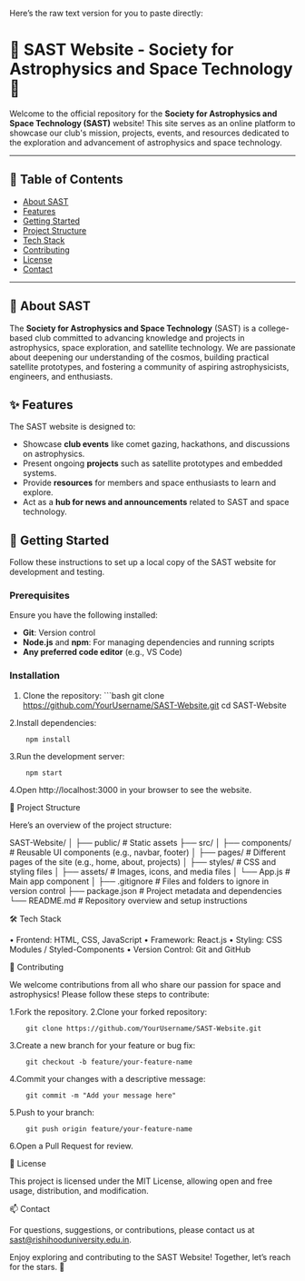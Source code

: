 Here’s the raw text version for you to paste directly:



# 🌌 SAST Website - Society for Astrophysics and Space Technology 🌌

Welcome to the official repository for the **Society for Astrophysics and Space Technology (SAST)** website! This site serves as an online platform to showcase our club's mission, projects, events, and resources dedicated to the exploration and advancement of astrophysics and space technology.

---

## 📖 Table of Contents
- [About SAST](#about-sast)
- [Features](#features)
- [Getting Started](#getting-started)
- [Project Structure](#project-structure)
- [Tech Stack](#tech-stack)
- [Contributing](#contributing)
- [License](#license)
- [Contact](#contact)

---

## 🌠 About SAST
The **Society for Astrophysics and Space Technology** (SAST) is a college-based club committed to advancing knowledge and projects in astrophysics, space exploration, and satellite technology. We are passionate about deepening our understanding of the cosmos, building practical satellite prototypes, and fostering a community of aspiring astrophysicists, engineers, and enthusiasts.

## ✨ Features
The SAST website is designed to:
- Showcase **club events** like comet gazing, hackathons, and discussions on astrophysics.
- Present ongoing **projects** such as satellite prototypes and embedded systems.
- Provide **resources** for members and space enthusiasts to learn and explore.
- Act as a **hub for news and announcements** related to SAST and space technology.

## 🚀 Getting Started
Follow these instructions to set up a local copy of the SAST website for development and testing.

### Prerequisites
Ensure you have the following installed:
- **Git**: Version control
- **Node.js** and **npm**: For managing dependencies and running scripts
- **Any preferred code editor** (e.g., VS Code)

### Installation
1. Clone the repository:
  		```bash
   		 git clone https://github.com/YourUsername/SAST-Website.git
   		cd SAST-Website

2.Install dependencies:

		npm install


3.Run the development server:

		npm start


4.Open http://localhost:3000 in your browser to see the website.

📂 Project Structure

Here’s an overview of the project structure:

SAST-Website/
		│
		├── public/                 # Static assets
		├── src/
		│   ├── components/         # Reusable UI components (e.g., navbar, footer)
		│   ├── pages/              # Different pages of the site (e.g., home, about, projects)
		│   ├── styles/             # CSS and styling files
		│   ├── assets/             # Images, icons, and media files
		│   └── App.js              # Main app component
		│
		├── .gitignore              # Files and folders to ignore in version control
		├── package.json            # Project metadata and dependencies
		└── README.md               # Repository overview and setup instructions

🛠 Tech Stack

•	Frontend: HTML, CSS, JavaScript
•	Framework: React.js
•	Styling: CSS Modules / Styled-Components
•	Version Control: Git and GitHub

🤝 Contributing

We welcome contributions from all who share our passion for space and astrophysics! Please follow these steps to contribute:

1.Fork the repository.
2.Clone your forked repository:

		git clone https://github.com/YourUsername/SAST-Website.git


3.Create a new branch for your feature or bug fix:

		git checkout -b feature/your-feature-name


4.Commit your changes with a descriptive message:

		git commit -m "Add your message here"


5.Push to your branch:

		git push origin feature/your-feature-name


6.Open a Pull Request for review.

📜 License

This project is licensed under the MIT License, allowing open and free usage, distribution, and modification.

📫 Contact

For questions, suggestions, or contributions, please contact us at sast@rishihooduniversity.edu.in.

Enjoy exploring and contributing to the SAST Website! Together, let’s reach for the stars. 🌌

